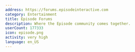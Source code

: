 ```yaml
---
address: https://forums.episodeinteractive.com
category: Entertainment
title: Episode Forums
description: Where the Episode community comes together.
userCount: 177333
icon: episode.png
activity: very high
language: en_US
---
```

